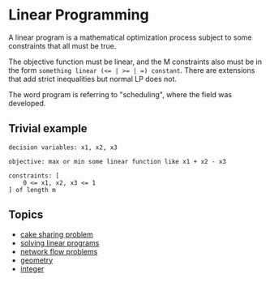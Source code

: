 # Linear Programming

A linear program is a mathematical optimization process subject to some
constraints that all must be true.

The objective function must be linear, and the M constraints also must be in the
form `something linear (<= | >= | =) constant`. There are extensions that add
strict inequalities but normal LP does not.

The word program is referring to "scheduling", where the field was developed.

## Trivial example

```
decision variables: x1, x2, x3

objective: max or min some linear function like x1 + x2 - x3

constraints: [
    0 <= x1, x2, x3 <= 1
] of length m
```

## Topics

- [cake sharing problem](./cake-sharing.md)
- [solving linear programs](./solving.md)
- [network flow problems](./network-flow.md)
- [geometry](./geometry.md)
- [integer](./integer.md)
